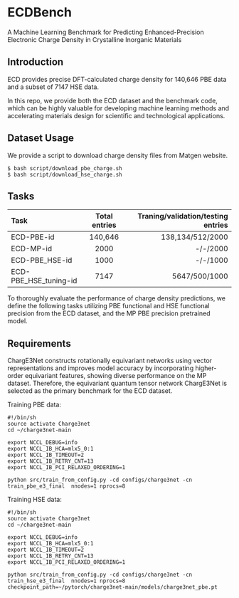 # ECDBench
A Machine Learning Benchmark for Predicting Enhanced-Precision Electronic Charge Density in Crystalline Inorganic Materials

## Introduction

ECD provides precise DFT-calculated charge density for 140,646 PBE data and a subset of 7147 HSE data. 

In this repo, we provide both the ECD dataset and the benchmark code, which can be highly valuable for developing machine learning methods and accelerating materials design for scientific and technological applications.

## Dataset Usage
We provide a script to download charge density files from Matgen website.


```
$ bash script/download_pbe_charge.sh
$ bash script/download_hse_charge.sh 
```

## Tasks
|Task | Total entries | Traning/validation/testing entries |
|:--------| :---------:|--------:|
|ECD-PBE-id |  140,646 | 138,134/512/2000|
|ECD-MP-id | 2000 | -/-/2000 |
|ECD-PBE_HSE-id | 1000 |-/-/1000 |
|ECD-PBE_HSE_tuning-id | 7147| 5647/500/1000 |

To thoroughly evaluate the performance of charge density predictions, we define the following tasks utilizing PBE functional and HSE functional precision from the ECD dataset, and the MP PBE precision pretrained model.

## Requirements
ChargE3Net constructs rotationally equivariant networks using vector representations and improves model accuracy by incorporating higher-order equivariant features, showing diverse performance on the MP dataset. Therefore, the equivariant quantum tensor network ChargE3Net is selected as the primary benchmark for the ECD dataset.

Training PBE data:
```
#!/bin/sh
source activate Charge3net
cd ~/charge3net-main

export NCCL_DEBUG=info
export NCCL_IB_HCA=mlx5_0:1
export NCCL_IB_TIMEOUT=2
export NCCL_IB_RETRY_CNT=13
export NCCL_IB_PCI_RELAXED_ORDERING=1

python src/train_from_config.py -cd configs/charge3net -cn train_pbe_e3_final  nnodes=1 nprocs=8 
```

Training HSE data:

```
#!/bin/sh
source activate Charge3net
cd ~/charge3net-main

export NCCL_DEBUG=info
export NCCL_IB_HCA=mlx5_0:1
export NCCL_IB_TIMEOUT=2
export NCCL_IB_RETRY_CNT=13
export NCCL_IB_PCI_RELAXED_ORDERING=1

python src/train_from_config.py -cd configs/charge3net -cn train_hse_e3_final  nnodes=1 nprocs=8 checkpoint_path=~/pytorch/charge3net-main/models/charge3net_pbe.pt
```


